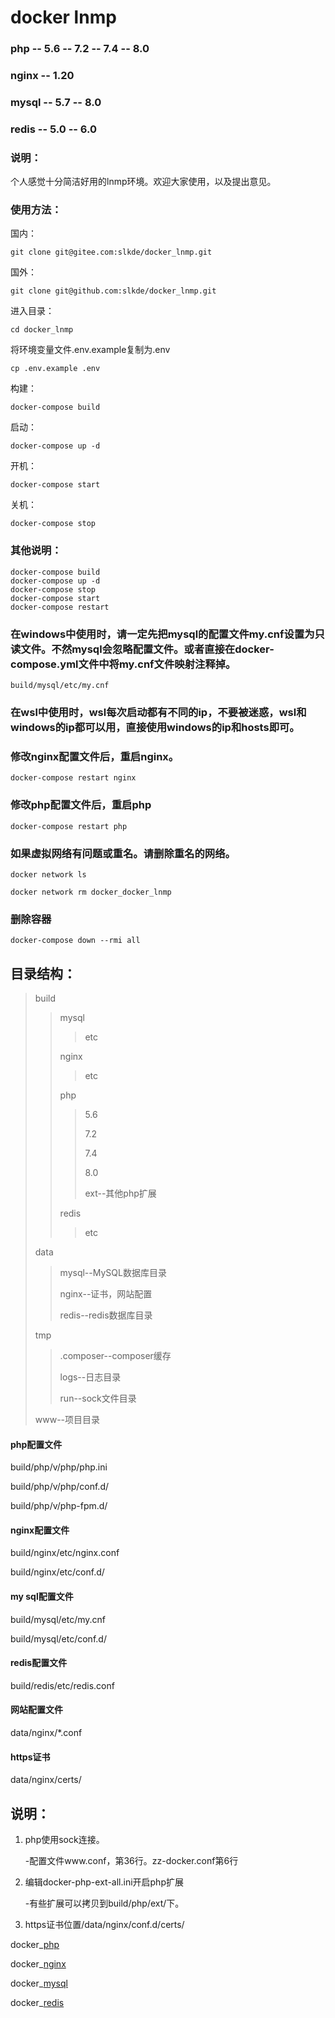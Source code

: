 # docker lnmp

### php      -- 5.6 -- 7.2 -- 7.4 -- 8.0
### nginx    -- 1.20
### mysql    -- 5.7 -- 8.0
### redis    -- 5.0 -- 6.0

### 说明：
个人感觉十分简洁好用的lnmp环境。欢迎大家使用，以及提出意见。
### 使用方法：
国内：
```
git clone git@gitee.com:slkde/docker_lnmp.git
```
国外：
```
git clone git@github.com:slkde/docker_lnmp.git
```
进入目录：
```
cd docker_lnmp
```
将环境变量文件.env.example复制为.env
```
cp .env.example .env
```
构建：
```
docker-compose build
```
启动：
```
docker-compose up -d
```
开机：
```
docker-compose start
```
关机：
```
docker-compose stop
```
### 其他说明：
```
docker-compose build
docker-compose up -d
docker-compose stop
docker-compose start
docker-compose restart
```
### 在windows中使用时，请一定先把mysql的配置文件my.cnf设置为只读文件。不然mysql会忽略配置文件。或者直接在docker-compose.yml文件中将my.cnf文件映射注释掉。
```
build/mysql/etc/my.cnf
```
### 在wsl中使用时，wsl每次启动都有不同的ip，不要被迷惑，wsl和windows的ip都可以用，直接使用windows的ip和hosts即可。

### 修改nginx配置文件后，重启nginx。
```
docker-compose restart nginx
```
### 修改php配置文件后，重启php
```
docker-compose restart php
```
### 如果虚拟网络有问题或重名。请删除重名的网络。
```
docker network ls

docker network rm docker_docker_lnmp
```
### 删除容器
```
docker-compose down --rmi all
```
## 目录结构：

>build
>
>>mysql
>>>etc
>>
>>nginx
>>>etc
>>
>>php
>>>5.6
>>>
>>>7.2
>>>
>>>7.4
>>>
>>>8.0
>>>
>>>ext--其他php扩展
>>
>>redis
>>>etc
>>
>data
>>mysql--MySQL数据库目录
>>
>>nginx--证书，网站配置
>>
>>redis--redis数据库目录
>
>tmp
>>.composer--composer缓存
>>
>>logs--日志目录
>>
>>run--sock文件目录
>
>www--项目目录

#### php配置文件
build/php/v/php/php.ini

build/php/v/php/conf.d/

build/php/v/php-fpm.d/

#### nginx配置文件
build/nginx/etc/nginx.conf

build/nginx/etc/conf.d/

#### my sql配置文件
build/mysql/etc/my.cnf

build/mysql/etc/conf.d/

#### redis配置文件
build/redis/etc/redis.conf

#### 网站配置文件
data/nginx/*.conf

#### https证书
data/nginx/certs/

## 说明：

1. php使用sock连接。
   
    -配置文件www.conf，第36行。zz-docker.conf第6行
2. 编辑docker-php-ext-all.ini开启php扩展
   
    -有些扩展可以拷贝到build/php/ext/下。
3. https证书位置/data/nginx/conf.d/certs/

docker_[php](https://hub.docker.com/_/php)

docker_[nginx](https://hub.docker.com/_/nginx)

docker_[mysql](https://hub.docker.com/_/mysql)

docker_[redis](https://hub.docker.com/_/redis)